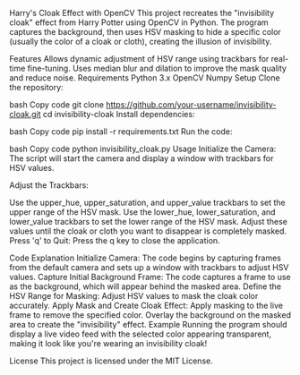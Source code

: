 Harry's Cloak Effect with OpenCV
This project recreates the "invisibility cloak" effect from Harry Potter using OpenCV in Python. The program captures the background, then uses HSV masking to hide a specific color (usually the color of a cloak or cloth), creating the illusion of invisibility.

Features
Allows dynamic adjustment of HSV range using trackbars for real-time fine-tuning.
Uses median blur and dilation to improve the mask quality and reduce noise.
Requirements
Python 3.x
OpenCV
Numpy
Setup
Clone the repository:

bash
Copy code
git clone https://github.com/your-username/invisibility-cloak.git
cd invisibility-cloak
Install dependencies:

bash
Copy code
pip install -r requirements.txt
Run the code:

bash
Copy code
python invisibility_cloak.py
Usage
Initialize the Camera: The script will start the camera and display a window with trackbars for HSV values.

Adjust the Trackbars:

Use the upper_hue, upper_saturation, and upper_value trackbars to set the upper range of the HSV mask.
Use the lower_hue, lower_saturation, and lower_value trackbars to set the lower range of the HSV mask.
Adjust these values until the cloak or cloth you want to disappear is completely masked.
Press 'q' to Quit: Press the q key to close the application.

Code Explanation
Initialize Camera: The code begins by capturing frames from the default camera and sets up a window with trackbars to adjust HSV values.
Capture Initial Background Frame: The code captures a frame to use as the background, which will appear behind the masked area.
Define the HSV Range for Masking: Adjust HSV values to mask the cloak color accurately.
Apply Mask and Create Cloak Effect:
Apply masking to the live frame to remove the specified color.
Overlay the background on the masked area to create the "invisibility" effect.
Example
Running the program should display a live video feed with the selected color appearing transparent, making it look like you're wearing an invisibility cloak!

License
This project is licensed under the MIT License.
